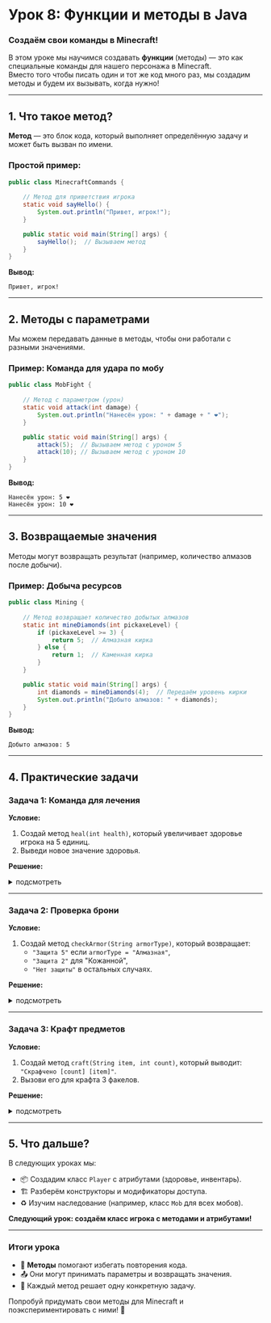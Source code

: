 # **Урок 8: Функции и методы в Java**  
### **Создаём свои команды в Minecraft!**  

В этом уроке мы научимся создавать **функции** (методы) — это как специальные команды для нашего персонажа в Minecraft.  
Вместо того чтобы писать один и тот же код много раз, мы создадим методы и будем их вызывать, когда нужно!  

---

## **1. Что такое метод?**  
**Метод** — это блок кода, который выполняет определённую задачу и может быть вызван по имени.  

### **Простой пример:**  
```java
public class MinecraftCommands {
    
    // Метод для приветствия игрока
    static void sayHello() {
        System.out.println("Привет, игрок!");
    }

    public static void main(String[] args) {
        sayHello();  // Вызываем метод
    }
}
```  
**Вывод:**  
```
Привет, игрок!
```  

---

## **2. Методы с параметрами**  
Мы можем передавать данные в методы, чтобы они работали с разными значениями.  

### **Пример:** Команда для удара по мобу  
```java
public class MobFight {
    
    // Метод с параметром (урон)
    static void attack(int damage) {
        System.out.println("Нанесён урон: " + damage + " ❤️");
    }

    public static void main(String[] args) {
        attack(5);  // Вызываем метод с уроном 5
        attack(10); // Вызываем метод с уроном 10
    }
}
```  
**Вывод:**  
```
Нанесён урон: 5 ❤️  
Нанесён урон: 10 ❤️  
```  

---

## **3. Возвращаемые значения**  
Методы могут возвращать результат (например, количество алмазов после добычи).  

### **Пример:** Добыча ресурсов  
```java
public class Mining {
    
    // Метод возвращает количество добытых алмазов
    static int mineDiamonds(int pickaxeLevel) {
        if (pickaxeLevel >= 3) {
            return 5;  // Алмазная кирка
        } else {
            return 1;  // Каменная кирка
        }
    }

    public static void main(String[] args) {
        int diamonds = mineDiamonds(4);  // Передаём уровень кирки
        System.out.println("Добыто алмазов: " + diamonds);
    }
}
```  
**Вывод:**  
```
Добыто алмазов: 5
```  

---

## **4. Практические задачи**  

### **Задача 1: Команда для лечения**  
**Условие:**  
1. Создай метод `heal(int health)`, который увеличивает здоровье игрока на 5 единиц.  
2. Выведи новое значение здоровья.  

**Решение:**  
<details>
<summary>подсмотреть</summary>

```java
public class HealthCommand {
    
    static int heal(int health) {
        return health + 5;
    }

    public static void main(String[] args) {
        int currentHealth = 10;
        System.out.println("Здоровье до лечения: " + currentHealth);
        
        currentHealth = heal(currentHealth);
        System.out.println("Здоровье после лечения: " + currentHealth);
    }
}
```  
</details>

---

### **Задача 2: Проверка брони**  
**Условие:**  
1. Создай метод `checkArmor(String armorType)`, который возвращает:  
   - `"Защита 5"` если `armorType = "Алмазная"`,  
   - `"Защита 2"` для "Кожанной",  
   - `"Нет защиты"` в остальных случаях.  

**Решение:**  
<details>
<summary>подсмотреть</summary>

```java
public class ArmorCheck {
    
    static String checkArmor(String armorType) {
        if (armorType.equals("Алмазная")) {
            return "Защита 5";
        } else if (armorType.equals("Кожанная")) {
            return "Защита 2";
        } else {
            return "Нет защиты";
        }
    }

    public static void main(String[] args) {
        System.out.println(checkArmor("Алмазная"));  // Защита 5
        System.out.println(checkArmor("Железная"));  // Нет защиты
    }
}
```  
</details>

---

### **Задача 3: Крафт предметов**  
**Условие:**  
1. Создай метод `craft(String item, int count)`, который выводит:  
   `"Скрафчено [count] [item]"`.  
2. Вызови его для крафта 3 факелов.  

**Решение:**  
<details>
<summary>подсмотреть</summary>

```java
public class Crafting {
    
    static void craft(String item, int count) {
        System.out.println("Скрафчено " + count + " " + item);
    }

    public static void main(String[] args) {
        craft("Факела", 3);
        craft("Меча", 1);
    }
}
```  
</details>

---

## **5. Что дальше?**  
В следующих уроках мы:  
- 📦 Создадим класс `Player` с атрибутами (здоровье, инвентарь).  
- 🏗️ Разберём конструкторы и модификаторы доступа.  
- ♻️ Изучим наследование (например, класс `Mob` для всех мобов).  

**Следующий урок: создаём класс игрока с методами и атрибутами!**  

---

### **Итоги урока**  
- 🎯 **Методы** помогают избегать повторения кода.  
- 📤 Они могут принимать параметры и возвращать значения.  
- 🧩 Каждый метод решает одну конкретную задачу.  

Попробуй придумать свои методы для Minecraft и поэкспериментировать с ними! 🚀